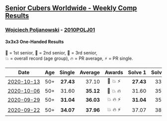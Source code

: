<style>table {white-space: nowrap;}</style>

## [Senior Cubers Worldwide - Weekly Comp Results](/scw-comp/results/)
### [Wojciech Poljanowski](README.md) - [2010POLJ01](https://www.worldcubeassociation.org/persons/2010POLJ01?event=333oh)
#### 3x3x3 One-Handed Results

<span style="white-space: nowrap;">🥇 = 1st senior</span>, <span style="white-space: nowrap;">🥈 = 2nd senior</span>, <span style="white-space: nowrap;">🥉 = 3rd senior</span>, <span style="white-space: nowrap;">💥 = overall record (age group)</span>, <span style="white-space: nowrap;">🔥 = PR average</span>, <span style="white-space: nowrap;">⚡ = PR single</span>.

| Date | Age | Single | Average | Awards | Solve 1 | Solve 2 | Solve 3 | Solve 4 | Solve 5 | Video |
| :--: | :--: | --: | --: | :--: | --: | --: | --: | --: | --: | :-- |
| [2020-10-13](../../results/2020-10-13/333oh.md) | 50+ | **27.43** | 37.10 | 🥉 💥 ⚡ | **27.43** | 33.64 | 36.47 | 46.87 | 41.18 | [Desktop](https://www.facebook.com/events/2855876438029747/permalink/2862234187393972) / [Mobile](https://m.facebook.com/events/2855876438029747?view=permalink&id=2862234187393972) |
| [2020-10-06](../../results/2020-10-06/333oh.md) | 50+ | 31.60 | **35.12** | 🥉 💥 🔥 | 31.60 | 35.57 | 35.58 | 34.22 | 42.12 | [Desktop](https://www.facebook.com/events/2645965315652815/permalink/2649640285285318) / [Mobile](https://m.facebook.com/events/2645965315652815?view=permalink&id=2649640285285318) |
| [2020-09-29](../../results/2020-09-29/333oh.md) | 50+ | **31.04** | **36.03** | 💥 🔥 ⚡ | **31.04** | 35.29 | 34.96 | 37.85 | 41.69 | [Desktop](https://www.facebook.com/events/1202263490156156/permalink/1204017483314090) / [Mobile](https://m.facebook.com/events/1202263490156156?view=permalink&id=1204017483314090) |
| [2020-09-22](../../results/2020-09-22/333oh.md) | 50+ | **34.07** | **37.96** | 💥 🔥 ⚡ | 37.07 | 38.68 | 38.12 | **34.07** | 42.87 | [Desktop](https://www.facebook.com/events/3404368289613252/permalink/3438437419539672) / [Mobile](https://m.facebook.com/events/3404368289613252?view=permalink&id=3438437419539672) |


<!-- Global site tag (gtag.js) - Google Analytics -->
<script async src="https://www.googletagmanager.com/gtag/js?id=UA-86348435-3"></script>
<script>window.dataLayer = window.dataLayer || []; function gtag() {dataLayer.push(arguments);} gtag('js', new Date()); gtag('config', 'UA-86348435-3');</script>
